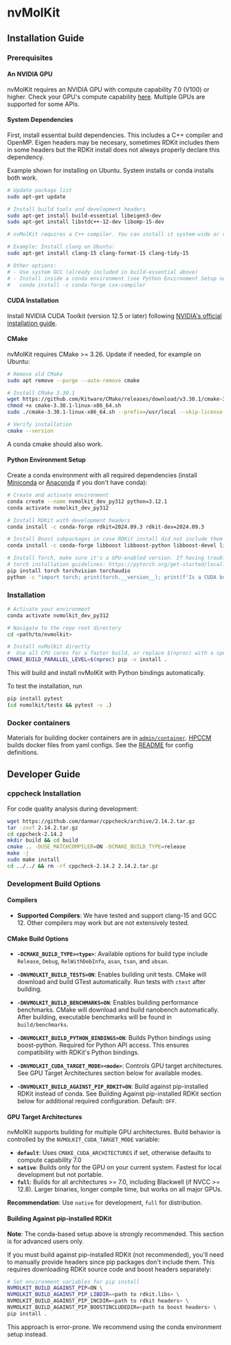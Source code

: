 # nvMolKit

## Installation Guide

### Prerequisites

#### An NVIDIA GPU
nvMolKit requires an NVIDIA GPU with compute capability 7.0 (V100) or higher. Check your GPU's compute capability [here](https://developer.nvidia.com/cuda-gpus).
Multiple GPUs are supported for some APIs.

#### System Dependencies

First, install essential build dependencies. This includes a C++ compiler and OpenMP. Eigen headers may be necesary,
sometimes RDKit includes them in some headers but the RDKit install does not always properly declare this dependency.

Example shown for installing on Ubuntu. System installs or conda installs both work.
```bash
# Update package list
sudo apt-get update

# Install build tools and development headers
sudo apt-get install build-essential libeigen3-dev
sudo apt-get install libstdc++-12-dev libomp-15-dev

# nvMolKit requires a C++ compiler. You can install it system-wide or via conda:

# Example: Install clang on Ubuntu:
sudo apt-get install clang-15 clang-format-15 clang-tidy-15

# Other options:
# - Use system GCC (already included in build-essential above)
# - Install inside a conda environment (see Python Environment Setup section below):
#   conda install -c conda-forge cxx-compiler
```

#### CUDA Installation

Install NVIDIA CUDA Toolkit (version 12.5 or later) following [NVIDIA's official installation guide](https://developer.nvidia.com/cuda-downloads?target_os=Linux&target_arch=x86_64&Distribution=Ubuntu&target_version=22.04&target_type=deb_network).

#### CMake

nvMolKit requires CMake >= 3.26. Update if needed, for example on Ubuntu:

```bash
# Remove old CMake
sudo apt remove --purge --auto-remove cmake

# Install CMake 3.30.1
wget https://github.com/Kitware/CMake/releases/download/v3.30.1/cmake-3.30.1-linux-x86_64.sh
chmod +x cmake-3.30.1-linux-x86_64.sh
sudo ./cmake-3.30.1-linux-x86_64.sh --prefix=/usr/local --skip-license

# Verify installation
cmake --version
```

A conda cmake should also work.


#### Python Environment Setup

Create a conda environment with all required dependencies (install [Miniconda](https://www.anaconda.com/docs/getting-started/miniconda/main) or [Anaconda](https://www.anaconda.com/download) if you don't have conda):

```bash
# Create and activate environment
conda create --name nvmolkit_dev_py312 python=3.12.1
conda activate nvmolkit_dev_py312

# Install RDKit with development headers
conda install -c conda-forge rdkit=2024.09.3 rdkit-dev=2024.09.3

# Install Boost subpackages in case RDKit install did not include them transitively
conda install -c conda-forge libboost libboost-python libboost-devel libboost-headers libboost-python-devel

# Install Torch, make sure it's a GPU-enabled version. If having trouble install, check out the
# torch installation guidelines: https://pytorch.org/get-started/locally/
pip install torch torchvision torchaudio
python -c "import torch; print(torch.__version__); print(f'Is a CUDA build? {torch.cuda.is_available()}')"
```

### Installation

```bash
# Activate your environment
conda activate nvmolkit_dev_py312

# Navigate to the repo root directory
cd <path/to/nvmolkit>

# Install nvMolKit directly
#  Use all CPU cores for a faster build, or replace $(nproc) with a specific number
CMAKE_BUILD_PARALLEL_LEVEL=$(nproc) pip -v install .
```
This will build and install nvMolKit with Python bindings automatically.

To test the installation, run
```bash
pip install pytest
(cd nvmolkit/tests && pytest -v .)
```

### Docker containers

Materials for building docker containers are in [`admin/container`](admin/container). [HPCCM](https://github.com/NVIDIA/hpc-container-maker)
builds docker files from yaml configs. See the [README](admin/container/hpccm_build.py) for config definitions.


## Developer Guide

### cppcheck Installation

For code quality analysis during development:

```bash
wget https://github.com/danmar/cppcheck/archive/2.14.2.tar.gz
tar -zxvf 2.14.2.tar.gz
cd cppcheck-2.14.2
mkdir build && cd build
cmake .. -DUSE_MATCHCOMPILER=ON -DCMAKE_BUILD_TYPE=release
make -j
sudo make install
cd ../../ && rm -rf cppcheck-2.14.2 2.14.2.tar.gz
```

### Development Build Options

#### Compilers

- **Supported Compilers**: We have tested and support clang-15 and GCC 12. Other compilers may work but are not extensively tested.

#### CMake Build Options

- **`-DCMAKE_BUILD_TYPE=<type>`**: Available options for build type include `Release`, `Debug`, `RelWithDebInfo`, `asan`, `tsan`, and `ubsan`.

- **`-DNVMOLKIT_BUILD_TESTS=ON`**: Enables building unit tests. CMake will download and build GTest automatically. Run tests with `ctest` after building.

- **`-DNVMOLKIT_BUILD_BENCHMARKS=ON`**: Enables building performance benchmarks. CMake will download and build nanobench automatically. After building, executable benchmarks will be found in `build/benchmarks`.

- **`-DNVMOLKIT_BUILD_PYTHON_BINDINGS=ON`**: Builds Python bindings using boost-python. Required for Python API access. This ensures compatibility with RDKit's Python bindings.

- **`-DNVMOLKIT_CUDA_TARGET_MODE=<mode>`**: Controls GPU target architectures. See GPU Target Architectures section below for available modes.

- **`-DNVMOLKIT_BUILD_AGAINST_PIP_RDKIT=ON`**: Build against pip-installed RDKit instead of conda. See Building Against pip-installed RDKit section below for additional required configuration. Default: `OFF`.

#### GPU Target Architectures

nvMolKit supports building for multiple GPU architectures. Build behavior is controlled by the `NVMOLKIT_CUDA_TARGET_MODE` variable:

- **`default`**: Uses `CMAKE_CUDA_ARCHITECTURES` if set, otherwise defaults to compute capability 7.0
- **`native`**: Builds only for the GPU on your current system. Fastest for local development but not portable.
- **`full`**: Builds for all architectures >= 7.0, including Blackwell (if NVCC >= 12.8). Larger binaries, longer compile time, but works on all major GPUs.

**Recommendation**: Use `native` for development, `full` for distribution.

#### Building Against pip-installed RDKit

**Note**: The conda-based setup above is strongly recommended. This section is for advanced users only.

If you must build against pip-installed RDKit (not recommended), you'll need to manually provide headers since pip packages don't include them. This requires downloading RDKit source code and boost headers separately:

```bash
# Set environment variables for pip install
NVMOLKIT_BUILD_AGAINST_PIP=ON \
NVMOLKIT_BUILD_AGAINST_PIP_LIBDIR=<path to rdkit.libs> \
NVMOLKIT_BUILD_AGAINST_PIP_INCDIR=<path to rdkit headers> \
NVMOLKIT_BUILD_AGAINST_PIP_BOOSTINCLUDEDIR=<path to boost headers> \
pip install .
```

This approach is error-prone. We recommend using the conda environment setup instead.

